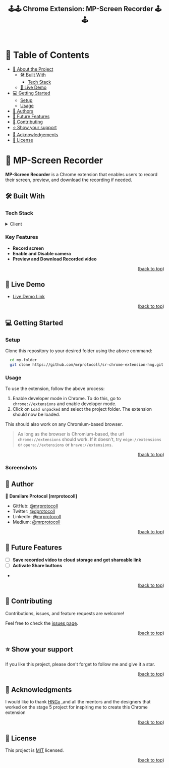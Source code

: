 <div align="center">
  <h2><b>🕹️🕹️ Chrome Extension: MP-Screen Recorder 🕹️🕹️</b></h2>
  <br/>
</div>

<a name="readme-top"></a>

<!-- TABLE OF CONTENTS -->

# 📗 Table of Contents

- [📖 About the Project](#about-project)
    - [🛠 Built With](#built-with)
        - [Tech Stack](#tech-stack)
    - [🚀 Live Demo](#live-demo)
- [💻 Getting Started](#getting-started)
    - [Setup](#setup)
    - [Usage](#usage)
- [👥 Authors](#authors)
- [🔭 Future Features](#future-features)
- [🤝 Contributing](#contributing)
- [⭐️ Show your support](#support)
- [🙏 Acknowledgements](#acknowledgements)
- [📝 License](#license)

<!-- PROJECT DESCRIPTION -->

# 📖 MP-Screen Recorder <a name="about-project"></a>

**MP-Screen Recorder** is a Chrome extension that enables users to record their screen, preview, and download the recording if needed.

## 🛠 Built With <a name="built-with"></a>

### Tech Stack <a name="tech-stack"></a>

<details>
  <summary>Client</summary>
  <ul>
    <li><a href="https://html.com/">Html</a></li>
    <li><a href="https://www.w3.org/Style/CSS/Overview.en.html">CSS</a></li>
    <li><a href="https://www.javascript.com/">JavaScript</a></li>
<li><a href="https://developer.chrome.com/docs/extensions/reference/">Chrome API</a></li>
  </ul>
</details>

<!-- Features -->

### Key Features <a name="key-features"></a>

- **Record screen**
- **Enable and Disable camera**
- **Preview and Download Recorded video**

<p align="right">(<a href="#readme-top">back to top</a>)</p>

<!-- LIVE DEMO -->

## 🚀 Live Demo <a name="live-demo"></a>

- [Live Demo Link](https://mrprotocoll.github.io/todo-app-react-microverse/)

<p align="right">(<a href="#readme-top">back to top</a>)</p>

<!-- GETTING STARTED -->

## 💻 Getting Started <a name="getting-started"></a>

### Setup

Clone this repository to your desired folder using the above command:

```sh
  cd my-folder
  git clone https://github.com/mrprotocoll/sr-chrome-extension-hng.git
```

### Usage

To use the extension, follow the above process:
1. Enable developer mode in Chrome. To do this, go to `chrome://extensions` and enable developer mode. 
2. Click on `Load unpacked` and select the project folder. The extension should now be loaded.

This should also work on any Chromium-based browser.

> As long as the browser is Chromium-based, the url `chrome://extensions` should work. If it doesn't, try `edge://extensions` or `opera://extensions` or `brave://extensions`.
>

<p align="right">(<a href="#readme-top">back to top</a>)</p>

### Screenshots

<!-- AUTHORS -->

## 👥 Author <a name="authors"></a>

👤 **Damilare Protocol [mrprotocoll]**

- GitHub: [@mrprotocoll](https://github.com/mrprotocoll)
- Twitter: [@dprotocoll](https://twitter.com/dprotocoll)
- LinkedIn: [@mrprotocoll](https://www.linkedin.com/in/mrprotocoll)
- Medium: [@mrprotocoll](https://medium.com/@mrprotocoll)

<p align="right">(<a href="#readme-top">back to top</a>)</p>

<!-- Features -->
## 🔭 Future Features <a name="future-features"></a>

- [ ] **Save recorded video to cloud storage and get shareable link**
- [ ] **Activate Share buttons**
- 
<p align="right">(<a href="#readme-top">back to top</a>)</p>

<!-- CONTRIBUTING -->

## 🤝 Contributing <a name="contributing"></a>

Contributions, issues, and feature requests are welcome!

Feel free to check the [issues page](../../issues/).

<p align="right">(<a href="#readme-top">back to top</a>)</p>

<!-- SUPPORT -->
## ⭐️ Show your support <a name="support"></a>

If you like this project, please don't forget to follow me and give it a star.

<p align="right">(<a href="#readme-top">back to top</a>)</p>

<!-- ACKNOWLEDGEMENTS -->
## 🙏 Acknowledgments <a name="acknowledgements"></a>

I would like to thank [HNGx](https://internship.zuri.team/)
,and all the mentors and the designers that worked on the stage 5 project for inspiring me to create this Chrome extension

<p align="right">(<a href="#readme-top">back to top</a>)</p>

<!-- LICENSE -->

## 📝 License <a name="license"></a>

This project is [MIT](./LICENSE) licensed.

<p align="right">(<a href="#readme-top">back to top</a>)</p>


